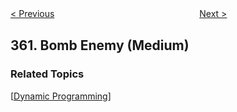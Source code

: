 <!--|This file generated by command(leetcode description); DO NOT EDIT.    |-->
<!--+----------------------------------------------------------------------+-->
<!--|@author    Openset <openset.wang@gmail.com>                           |-->
<!--|@link      https://github.com/openset                                 |-->
<!--|@home      https://github.com/openset/leetcode                        |-->
<!--+----------------------------------------------------------------------+-->

[< Previous](https://github.com/openset/leetcode/tree/master/problems/sort-transformed-array "Sort Transformed Array")
　　　　　　　　　　　　　　　　
[Next >](https://github.com/openset/leetcode/tree/master/problems/design-hit-counter "Design Hit Counter")

## 361. Bomb Enemy (Medium)



### Related Topics
  [[Dynamic Programming](https://github.com/openset/leetcode/tree/master/tag/dynamic-programming/README.md)]
